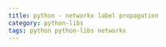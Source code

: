 ```yaml
---
title: python - networkx label propagation
category: python-libs
tags: python python-libs networkx 
---
```


## 